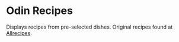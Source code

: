 # Odin Recipes

Displays recipes from pre-selected dishes. Original recipes found at [Allrecipes](https://www.allrecipes.com/).
